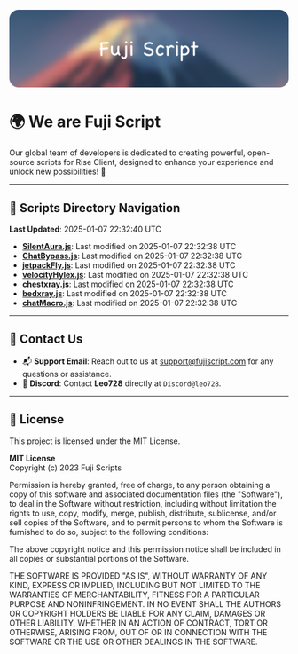 ![Banner](.github/b.webp)

# 🌍 **We are Fuji Script**

Our global team of developers is dedicated to creating powerful, open-source scripts for Rise Client, designed to enhance your experience and unlock new possibilities! 🌟

---
<!-- SCRIPTS_NAVIGATION_START -->
## 📂 **Scripts Directory Navigation**

**Last Updated**: 2025-01-07 22:32:40 UTC

- **[SilentAura.js](scripts/SilentAura.js)**: Last modified on 2025-01-07 22:32:38 UTC
- **[ChatBypass.js](scripts/ChatBypass.js)**: Last modified on 2025-01-07 22:32:38 UTC
- **[jetpackFly.js](scripts/jetpackFly.js)**: Last modified on 2025-01-07 22:32:38 UTC
- **[velocityHylex.js](scripts/velocityHylex.js)**: Last modified on 2025-01-07 22:32:38 UTC
- **[chestxray.js](scripts/chestxray.js)**: Last modified on 2025-01-07 22:32:38 UTC
- **[bedxray.js](scripts/bedxray.js)**: Last modified on 2025-01-07 22:32:38 UTC
- **[chatMacro.js](scripts/chatMacro.js)**: Last modified on 2025-01-07 22:32:38 UTC

<!-- SCRIPTS_NAVIGATION_END -->

---

## 💬 **Contact Us**  
- 📬 **Support Email**: Reach out to us at [support@fujiscript.com](mailto:support@fujiscript.com) for any questions or assistance.  
- 💬 **Discord**: Contact **Leo728** directly at `Discord@leo728`.

---

## 📜 **License**

This project is licensed under the MIT License.  

**MIT License**  
Copyright (c) 2023 Fuji Scripts  

Permission is hereby granted, free of charge, to any person obtaining a copy of this software and associated documentation files (the "Software"), to deal in the Software without restriction, including without limitation the rights to use, copy, modify, merge, publish, distribute, sublicense, and/or sell copies of the Software, and to permit persons to whom the Software is furnished to do so, subject to the following conditions:  

The above copyright notice and this permission notice shall be included in all copies or substantial portions of the Software.  

THE SOFTWARE IS PROVIDED "AS IS", WITHOUT WARRANTY OF ANY KIND, EXPRESS OR IMPLIED, INCLUDING BUT NOT LIMITED TO THE WARRANTIES OF MERCHANTABILITY, FITNESS FOR A PARTICULAR PURPOSE AND NONINFRINGEMENT. IN NO EVENT SHALL THE AUTHORS OR COPYRIGHT HOLDERS BE LIABLE FOR ANY CLAIM, DAMAGES OR OTHER LIABILITY, WHETHER IN AN ACTION OF CONTRACT, TORT OR OTHERWISE, ARISING FROM, OUT OF OR IN CONNECTION WITH THE SOFTWARE OR THE USE OR OTHER DEALINGS IN THE SOFTWARE.  
